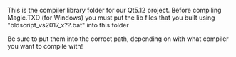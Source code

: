 This is the compiler library folder for our Qt5.12 project.
Before compiling Magic.TXD (for Windows) you must put the lib files that you built using "bldscript_vs2017_x??.bat" into this folder

Be sure to put them into the correct path, depending on with what compiler you want to compile with!